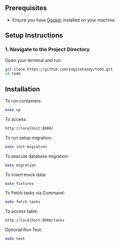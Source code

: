 ## Prerequisites

- Ensure you have [Docker](https://www.docker.com/get-started) installed on your machine.

## Setup Instructions

### 1. Navigate to the Project Directory

Open your terminal and run:

```bash
git clone https://github.com/yagizatasoy/todo.git
cd todo
```

## Installation

To run containers:
```bash
make up
```

To access:
```bash
http://localhost:8080/
```

To run setup migration:
```bash
make init-migration
```

To execute database migration:
```bash
make migration
```

To insert mock data:
```bash
make fixtures
```

To Fetch tasks via Command:
```bash
make fetch-tasks
```

To access table:
```bash
http://localhost:8080/tasks
```

Optional Run Test:
```bash
make test
```

